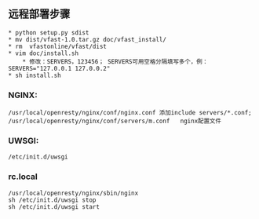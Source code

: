 ## 远程部署步骤

```
* python setup.py sdist
* mv dist/vfast-1.0.tar.gz doc/vfast_install/
* rm  vfastonline/vfast/dist
* vim doc/install.sh 
    * 修改：SERVERS，123456； SERVERS可用空格分隔填写多个，例：SERVERS="127.0.0.1 127.0.0.2"
* sh install.sh
```

### NGINX:
```
/usr/local/openresty/nginx/conf/nginx.conf 添加include servers/*.conf;
/usr/local/openresty/nginx/conf/servers/m.conf   nginx配置文件
```

### UWSGI:
```
/etc/init.d/uwsgi
```

### rc.local

```
/usr/local/openresty/nginx/sbin/nginx
sh /etc/init.d/uwsgi stop       
sh /etc/init.d/uwsgi start
```